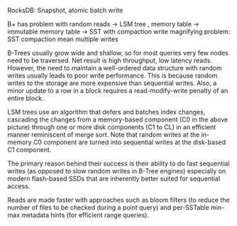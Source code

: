 RocksDB: Snapshot, atomic batch write

B+ has problem with random reads ->
LSM tree , memory table -> immutable memory table -> SST with compaction
write magnifying problem: SST compaction mean multiple writes

B-Trees usually grow wide and shallow, so for most queries very few nodes need to be traversed. Net result is high throughput, low latency reads. However, the need to maintain a well-ordered data structure with random writes usually leads to poor write performance. This is because random writes to the storage are more expensive than sequential writes. Also, a minor update to a row in a block requires a read-modify-write penalty of an entire block.

LSM trees use an algorithm that defers and batches index changes, cascading the changes from a memory-based component (C0 in the above picture) through one or more disk components (C1 to CL) in an efficient manner reminiscent of merge sort. Note that random writes at the in-memory C0 component are turned into sequential writes at the disk-based C1 component.

The primary reason behind their success is their ability to do fast sequential writes (as opposed to slow random writes in B-Tree engines) especially on modern flash-based SSDs that are inherently better suited for sequential access.

 Reads are made faster with approaches such as bloom filters (to reduce the number of files to be checked during a point query) and per-SSTable min-max metadata hints (for efficient range queries).


